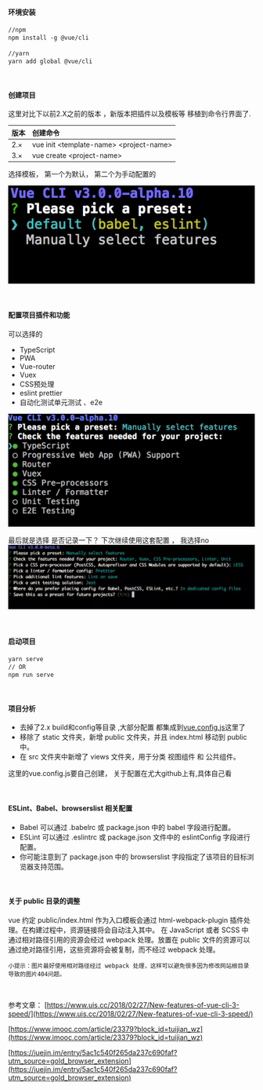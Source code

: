 #### 环境安装

```
//npm
npm install -g @vue/cli

//yarn
yarn add global @vue/cli
```

<br/>

#### 创建项目

这里对比下以前2.X之前的版本 ，新版本把插件以及模板等 移植到命令行界面了.

| **版本** | **创建命令** |
| :--- | :--- |
| 2.× | vue init &lt;template-name&gt; &lt;project-name&gt; |
| 3.× | vue create &lt;project-name&gt; |

选择模板， 第一个为默认， 第二个为手动配置的

![](./images/a.png)


<br/>

#### 配置项目插件和功能

可以选择的
* TypeScript
* PWA
* Vue-router
* Vuex
* CSS预处理
* eslint prettier
* 自动化测试单元测试 、e2e

![](./images/b.jpeg)

最后就是选择 是否记录一下？ 下次继续使用这套配置 ， 我选择no
![](./images/c.png)

<br/>

#### 启动项目


```
yarn serve
// OR
npm run serve
```

<br/>

#### 项目分析

* 去掉了2.x build和config等目录 ,大部分配置 都集成到[vue.config.js](https://github.com/vuejs/vue-cli/tree/dev/docs)这里了
* 移除了 static 文件夹，新增 public 文件夹，并且 index.html 移动到 public 中。
* 在 src 文件夹中新增了 views 文件夹，用于分类 视图组件 和 公共组件。

这里的vue.config.js要自己创建， 关于配置在尤大github上有,具体自己看

<br/>

#### ESLint、Babel、browserslist 相关配置

* Babel 可以通过 .babelrc 或 package.json 中的 babel 字段进行配置。
* ESLint 可以通过 .eslintrc 或 package.json 文件中的 eslintConfig 字段进行配置。
* 你可能注意到了 package.json 中的 browserslist 字段指定了该项目的目标浏览器支持范围。

<br/>

#### 关于 public 目录的调整

vue 约定 public/index.html 作为入口模板会通过 html-webpack-plugin 插件处理。在构建过程中，资源链接将会自动注入其中。
在 JavaScript 或者 SCSS 中通过相对路径引用的资源会经过 webpack 处理。放置在 public 文件的资源可以通过绝对路径引用，这些资源将会被复制，而不经过 webpack 处理。



```
小提示：图片最好使用相对路径经过 webpack 处理，这样可以避免很多因为修改网站根目录导致的图片404问题。
```

<br/>

参考文章：
[https://www.uis.cc/2018/02/27/New-features-of-vue-cli-3-speed/](https://www.uis.cc/2018/02/27/New-features-of-vue-cli-3-speed/)

[https://www.imooc.com/article/23379?block_id=tuijian_wz](https://www.imooc.com/article/23379?block_id=tuijian_wz)

[https://juejin.im/entry/5ac1c540f265da237c690faf?utm_source=gold_browser_extension](https://juejin.im/entry/5ac1c540f265da237c690faf?utm_source=gold_browser_extension)
